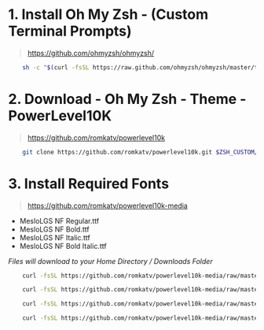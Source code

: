 # 1. Install Oh My Zsh - (Custom Terminal Prompts)
> https://github.com/ohmyzsh/ohmyzsh/
```bash
	sh -c "$(curl -fsSL https://raw.github.com/ohmyzsh/ohmyzsh/master/tools/install.sh)"
```
# 2. Download - Oh My Zsh - Theme - PowerLevel10K
> https://github.com/romkatv/powerlevel10k

```bash
	git clone https://github.com/romkatv/powerlevel10k.git $ZSH_CUSTOM/themes/powerlevel10k
```

# 3. Install Required Fonts
> https://github.com/romkatv/powerlevel10k-media

- MesloLGS NF Regular.ttf
- MesloLGS NF Bold.ttf
- MesloLGS NF Italic.ttf
- MesloLGS NF Bold Italic.ttf

_Files will download to your Home Directory / Downloads Folder_
    
```bash
	curl -fsSL https://github.com/romkatv/powerlevel10k-media/raw/master/MesloLGS%20NF%20Regular.ttf --output ~/Downloads/MesloLGS\ NF\ Regular.ttf
```
```bash
	curl -fsSL https://github.com/romkatv/powerlevel10k-media/raw/master/MesloLGS%20NF%20Bold.ttf --output ~/Downloads/MesloLGS\ NF\ Bold.ttf
```
```bash
	curl -fsSL https://github.com/romkatv/powerlevel10k-media/raw/master/MesloLGS%20NF%20Italic.ttf --output ~/Downloads/MesloLGS\ NF\ Italic.ttf
```
```bash
	curl -fsSL https://github.com/romkatv/powerlevel10k-media/raw/master/MesloLGS%20NF%20Bold%20Italic.ttf --output ~/Downloads/MesloLGS\ NF\ Bold\ Italic.ttf
```